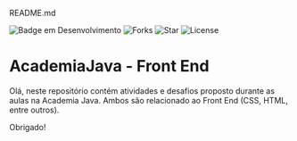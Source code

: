 README.md

![Badge em Desenvolvimento](https://img.shields.io/github/issues/vsouzadev/AcademiaJava-FrontEnd)
![Forks](https://img.shields.io/github/forks/vsouzadev/AcademiaJava-FrontEnd)
![Star](https://img.shields.io/github/forks/vsouzadev/AcademiaJava-FrontEnd)
![License](https://img.shields.io/github/license/vsouzadev/AcademiaJava-FrontEnd)

<p><h1 align="left">AcademiaJava - Front End</h1></p>

<p>Olá, neste repositório contém atividades e desafios proposto durante as aulas na Academia Java. Ambos são relacionado ao Front End (CSS, HTML, entre outros).

<p>Obrigado!

